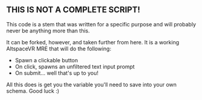 ## THIS IS NOT A COMPLETE SCRIPT!

This code is a stem that was written for a specific purpose and will probably never be anything more than this.

It can be forked, however, and taken further from here. It is a working AltspaceVR MRE that will do the following:

* Spawn a clickable button
* On click, spawns an unfiltered text input prompt
* On submit... well that's up to you!

All this does is get you the variable you'll need to save into your own schema. Good luck :)

